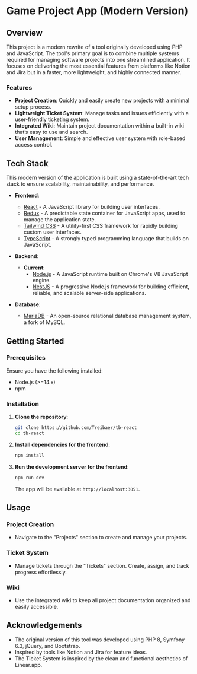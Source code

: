 # Game Project App (Modern Version)

## Overview

This project is a modern rewrite of a tool originally developed using PHP and JavaScript. The tool's primary goal is to combine multiple systems required for managing software projects into one streamlined application. It focuses on delivering the most essential features from platforms like Notion and Jira but in a faster, more lightweight, and highly connected manner.

### Features

- **Project Creation**: Quickly and easily create new projects with a minimal setup process.
- **Lightweight Ticket System**: Manage tasks and issues efficiently with a user-friendly ticketing system.
- **Integrated Wiki**: Maintain project documentation within a built-in wiki that’s easy to use and search.
- **User Management**: Simple and effective user system with role-based access control.

## Tech Stack

This modern version of the application is built using a state-of-the-art tech stack to ensure scalability, maintainability, and performance.

- **Frontend**: 
  - [React](https://reactjs.org/) - A JavaScript library for building user interfaces.
  - [Redux](https://redux.js.org/) - A predictable state container for JavaScript apps, used to manage the application state.
  - [Tailwind CSS](https://tailwindcss.com/) - A utility-first CSS framework for rapidly building custom user interfaces.
  - [TypeScript](https://www.typescriptlang.org/) - A strongly typed programming language that builds on JavaScript.

- **Backend**:
  - **Current**: 
    - [Node.js](https://nodejs.org/) - A JavaScript runtime built on Chrome's V8 JavaScript engine.
    - [NestJS](https://nestjs.com/) - A progressive Node.js framework for building efficient, reliable, and scalable server-side applications.

- **Database**: 
  - [MariaDB](https://mariadb.org/) - An open-source relational database management system, a fork of MySQL.

## Getting Started

### Prerequisites

Ensure you have the following installed:

- Node.js (>=14.x)
- npm

### Installation

1. **Clone the repository**:
    ```bash
    git clone https://github.com/Treibaer/tb-react
    cd tb-react
    ```

2. **Install dependencies for the frontend**:
    ```bash
    npm install
    ```

3. **Run the development server for the frontend**:
    ```bash
    npm run dev
    ```

    The app will be available at `http://localhost:3051`.

## Usage

### Project Creation

- Navigate to the "Projects" section to create and manage your projects.

### Ticket System

- Manage tickets through the "Tickets" section. Create, assign, and track progress effortlessly.

### Wiki

- Use the integrated wiki to keep all project documentation organized and easily accessible.

## Acknowledgements

- The original version of this tool was developed using PHP 8, Symfony 6.3, jQuery, and Bootstrap.
- Inspired by tools like Notion and Jira for feature ideas.
- The Ticket System is inspired by the clean and functional aesthetics of Linear.app.
